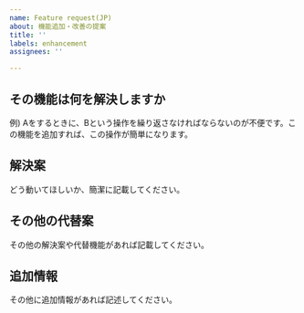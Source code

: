 ```yaml
---
name: Feature request(JP)
about: 機能追加・改善の提案
title: ''
labels: enhancement
assignees: ''

---
```


## その機能は何を解決しますか

例) Aをするときに、Bという操作を繰り返さなければならないのが不便です。この機能を追加すれば、この操作が簡単になります。

## 解決案

どう動いてほしいか、簡潔に記載してください。

## その他の代替案

その他の解決案や代替機能があれば記載してください。

## 追加情報

その他に追加情報があれば記述してください。

